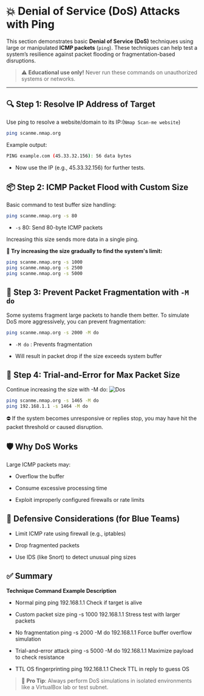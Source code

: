 # 💥 Denial of Service (DoS) Attacks with Ping

This section demonstrates basic **Denial of Service (DoS)** techniques using large or manipulated **ICMP packets** (`ping`). These techniques can help test a system’s resilience against packet flooding or fragmentation-based disruptions.

> ⚠️ **Educational use only!** Never run these commands on unauthorized systems or networks.

---

## 🔍 Step 1: Resolve IP Address of Target

Use ping to resolve a website/domain to its IP:(`Nmap Scan-me website`)

```bash
ping scanme.nmap.org
```

Example output:
```bash
PING example.com (45.33.32.156): 56 data bytes
```
- Now use the IP (e.g., 45.33.32.156) for further tests.

## 📦 Step 2: ICMP Packet Flood with Custom Size
Basic command to test buffer size handling:

```bash
ping scanme.nmap.org -s 80
```
- `-s` 80: Send 80-byte ICMP packets

Increasing this size sends more data in a single ping.

**🔁 Try increasing the size gradually to find the system's limit:**

```bash
ping scanme.nmap.org -s 1000
ping scanme.nmap.org -s 2500
ping scanme.nmap.org -s 5000
```

## 🚫 Step 3: Prevent Packet Fragmentation with `-M do`
Some systems fragment large packets to handle them better. To simulate DoS more aggressively, you can prevent fragmentation:

```bash
ping scanme.nmap.org -s 2000 -M do
```
- `-M do` : Prevents fragmentation

- Will result in packet drop if the size exceeds system buffer

## 🧪 Step 4: Trial-and-Error for Max Packet Size

Continue increasing the size with -M do:
![Dos](/docs/image/Dos5)
```bash
ping scanme.nmap.org -s 1465 -M do
ping 192.168.1.1 -s 1464 -M do
```
⛔ If the system becomes unresponsive or replies stop, you may have hit the packet threshold or caused disruption.

## 🛡️ Why DoS Works
Large ICMP packets may:

- Overflow the buffer

- Consume excessive processing time

- Exploit improperly configured firewalls or rate limits

## 🧷 Defensive Considerations (for Blue Teams)
- Limit ICMP rate using firewall (e.g., iptables)

- Drop fragmented packets

- Use IDS (like Snort) to detect unusual ping sizes

## ✅ Summary
**Technique	Command Example	Description**
- Normal ping	ping 192.168.1.1	Check if target is alive
  
- Custom packet size	ping -s 1000 192.168.1.1	Stress test with larger packets
  
- No fragmentation	ping -s 2000 -M do 192.168.1.1	Force buffer overflow simulation
- Trial-and-error attack	ping -s 5000 -M do 192.168.1.1	Maximize payload to check resistance
- TTL OS fingerprinting	ping 192.168.1.1	Check TTL in reply to guess OS

> 🧠 **Pro Tip**: Always perform DoS simulations in isolated environments like a VirtualBox lab or test subnet.
